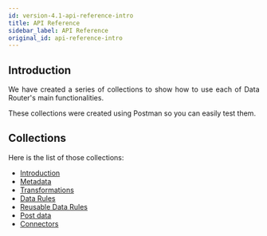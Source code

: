 ```yaml
---
id: version-4.1-api-reference-intro
title: API Reference
sidebar_label: API Reference
original_id: api-reference-intro
---
```

<div style="text-align: justify">

## Introduction
We have created a series of collections to show how to use each of Data Router's main functionalities.

These collections were created using Postman so you can easily test them.

## Collections
Here is the list of those collections:

<ul>
  <li><a href="https://documenter.getpostman.com/view/6666071/S1a4Wm6A" target="blank">Introduction</li>
  <li><a href="https://documenter.getpostman.com/view/6666071/S1a4Wm6C" target="blank">Metadata</li>
  <li><a href="https://documenter.getpostman.com/view/6666071/S1a4WmAc" target="blank">Transformations</li>
  <li><a href="https://documenter.getpostman.com/view/6666071/S1a4Wm68" target="blank">Data Rules</li>
  <li><a href="https://documenter.getpostman.com/view/6666071/S1a4Wm6E" target="blank">Reusable Data Rules</li>
  <li><a href="https://documenter.getpostman.com/view/6666071/S1a4Wm6D" target="blank">Post data</li>
  <li><a href="https://documenter.getpostman.com/view/6666071/S1a4Wm1o" target="blank">Connectors</li>
</ul>

</div>